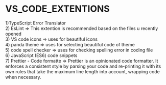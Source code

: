 # VS_CODE_EXTENTIONS
1)TypeScript Error Translator <br/>
2) EsLint => This extention is recommended based on the files u recently opened<br/>
3) VS code icons => uses for beautiful icons <br/>
4) panda theme => uses for selecting  beautiful code of theme <br/>
5) code spell checker => uses for checking spelling error in coding file <br/>
6) JavaScript (ES6) code snippets <br/>
7) Prettier - Code formatte => Prettier is an opinionated code formatter. It enforces a consistent style by parsing your code and re-printing it with its own rules that take the maximum line length into account, wrapping code when necessary.
